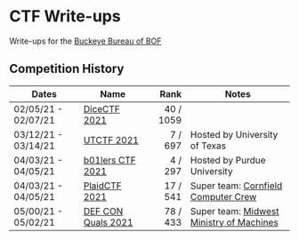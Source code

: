 # CTF Write-ups

Write-ups for the [Buckeye Bureau of BOF](https://ctftime.org/team/144581)

## Competition History

| Dates               | Name                 |      Rank | Notes                                      |
|---------------------|----------------------|----------:|--------------------------------------------|
| 02/05/21 - 02/07/21 | [DiceCTF 2021]       | 40 / 1059 |                                            |
| 03/12/21 - 03/14/21 | [UTCTF 2021]         |   7 / 697 | Hosted by University of Texas              |
| 04/03/21 - 04/05/21 | [b01lers CTF 2021]   |   4 / 297 | Hosted by Purdue University                |
| 04/03/21 - 04/05/21 | [PlaidCTF 2021]      |  17 / 541 | Super team: [Cornfield Computer Crew]      |
| 05/00/21 - 05/02/21 | [DEF CON Quals 2021] |  78 / 433 | Super team: [Midwest Ministry of Machines] |

[DiceCTF 2021]: https://github.com/qxxxb/ctf/tree/master/2021/dice_ctf
[UTCTF 2021]: 2021/utctf/
[b01lers CTF 2021]: 2021/b01lers_ctf/
[PlaidCTF 2021]: 2021/plaidctf/
[DEF CON Quals 2021]: 2021/def_con_quals/
[Cornfield Computer Crew]: https://ctftime.org/team/11464
[Midwest Ministry of Machines]: https://ctftime.org/team/27763
